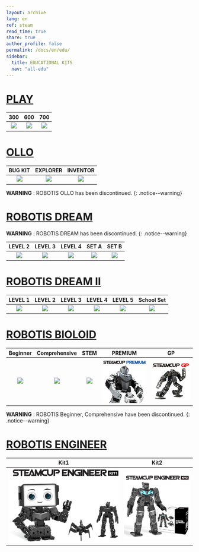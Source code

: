 ```yaml
---
layout: archive
lang: en
ref: steam
read_time: true
share: true
author_profile: false
permalink: /docs/en/edu/
sidebar:
  title: EDUCATIONAL KITS
  nav: "all-edu"
---
```


# [PLAY](#play)

|                                             300                                             |                                             600                                             |                                             700                                             |
|:-------------------------------------------------------------------------------------------:|:-------------------------------------------------------------------------------------------:|:-------------------------------------------------------------------------------------------:|
| [![](/assets/images/edu/play/300/play300_product.resized.png)](/docs/en/edu/play/play-300/) | [![](/assets/images/edu/play/600/play600_product.resized.png)](/docs/en/edu/play/play-600/) | [![](/assets/images/edu/play/700/play700_product.resized.png)](/docs/en/edu/play/play-700/) |

# [OLLO](#ollo)

|                                BUG KIT                                |                                EXPLORER                                 |                                INVENTOR                                 |
|:---------------------------------------------------------------------:|:-----------------------------------------------------------------------:|:-----------------------------------------------------------------------:|
| [![](/assets/images/edu/ollo/bug_kit.jpg)](/docs/en/edu/ollo/bugkit/) | [![](/assets/images/edu/ollo/edu_2nd.png)](/docs/en/edu/ollo/explorer/) | [![](/assets/images/edu/ollo/edu_3rd.png)](/docs/en/edu/ollo/inventor/) |

**WARNING** : ROBOTIS OLLO has been discontinued.
{: .notice--warning}

# [ROBOTIS DREAM](#robotis-dream)

**WARNING** : ROBOTIS DREAM has been discontinued.
{: .notice--warning}

|                                     LEVEL 2                                      |                                   LEVEL 3                                   |                                   LEVEL 4                                   |                                          SET A                                          |                                          SET B                                          |
|:--------------------------------------------------------------------------------:|:---------------------------------------------------------------------------:|:---------------------------------------------------------------------------:|:---------------------------------------------------------------------------------------:|:---------------------------------------------------------------------------------------:|
| [![](/assets/images/edu/dream/dream_en02_110.jpg)](/docs/en/edu/dream/dream1-2/) | [![](/assets/images/edu/dream/dream3_en.jpg)](/docs/en/edu/dream/dream1-3/) | [![](/assets/images/edu/dream/dream4_en.jpg)](/docs/en/edu/dream/dream1-4/) | [![](/assets/images/edu/dream/e-manual_dream_seta_tn.jpg)](/docs/en/edu/dream/dream-a/) | [![](/assets/images/edu/dream/e-manual_dream_setb_tn.jpg)](/docs/en/edu/dream/dream-b/) |

# [ROBOTIS DREAM II](#robotis-dream-ii)

|                                        LEVEL 1                                         |                                        LEVEL 2                                         |                                        LEVEL 3                                         |                                        LEVEL 4                                         |                                        LEVEL 5                                         |                                              School Set                                              |
|:--------------------------------------------------------------------------------------:|:--------------------------------------------------------------------------------------:|:--------------------------------------------------------------------------------------:|:--------------------------------------------------------------------------------------:|:--------------------------------------------------------------------------------------:|:----------------------------------------------------------------------------------------------------:|
| [![](/assets/images/edu/dream/dream2/dream2_lv1_en.jpg)](/docs/en/edu/dream/dream2-1/) | [![](/assets/images/edu/dream/dream2/dream2_lv2_en.jpg)](/docs/en/edu/dream/dream2-2/) | [![](/assets/images/edu/dream/dream2/dream2_lv3_en.jpg)](/docs/en/edu/dream/dream2-3/) | [![](/assets/images/edu/dream/dream2/dream2_lv4_en.jpg)](/docs/en/edu/dream/dream2-4/) | [![](/assets/images/edu/dream/dream2/dream2_lv5_en.jpg)](/docs/en/edu/dream/dream2-5/) | [![](/assets/images/edu/dream/dream2/dream2_schoolset_en.jpg)](/docs/en/edu/dream/dream2-schoolset/) |

# [ROBOTIS BIOLOID](#robotis-bioloid)

|                                      Beginner                                      |                                        Comprehensive                                         |                                  STEM                                  |                                   PREMIUM                                    |                                 GP                                 |
|:----------------------------------------------------------------------------------:|:--------------------------------------------------------------------------------------------:|:----------------------------------------------------------------------:|:----------------------------------------------------------------------------:|:------------------------------------------------------------------:|
| [![](/assets/images/edu/bioloid/beginner_kit.jpg)](/docs/en/edu/bioloid/beginner/) | [![](/assets/images/edu/bioloid/comprehensive_kit.jpg)](/docs/en/edu/bioloid/comprehensive/) | [![](/assets/images/edu/bioloid/stem.jpg)](/docs/en/edu/bioloid/stem/) | [![](/assets/images/edu/bioloid/premium.jpg)](/docs/en/edu/bioloid/premium/) | [![](/assets/images/edu/bioloid/gp.jpg)](/docs/en/edu/bioloid/gp/) |

**WARNING** : ROBOTIS Beginner, Comprehensive have been discontinued.
{: .notice--warning}

# [ROBOTIS ENGINEER](#robotis-engineer)

|                                          Kit1                                          |                                              Kit2                                               |
|:--------------------------------------------------------------------------------------:|:-----------------------------------------------------------------------------------------------:|
| [![](/assets/images/edu/engineer/kit1/enginner_main.png)](/docs/en/edu/engineer/kit1/) | [![](/assets/images/edu/engineer/kit2/kit2_main.png)](/docs/en/edu/engineer/kit2_introduction/) |

<!-- # [ROBOTIS MINI](#robotis-mini)

[![](/assets/images/edu/mini/mini.jpg)](/docs/en/edu/mini/) -->
